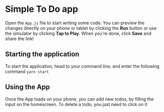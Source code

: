 # Simple To Do app

Open the `App.js` file to start writing some code. You can preview the changes directly on your phone or tablet by clicking the **Run** button or use the simulator by clicking **Tap to Play**. When you're done, click **Save** and share the link!

## Starting the application

To start the application, head to your command line, and enter the following command
`yarn start`

## Using the App

Once the App loads on your phone, you can add new todos, by filling the input on the homescreen.
To delete a todo, you just need to click on it
